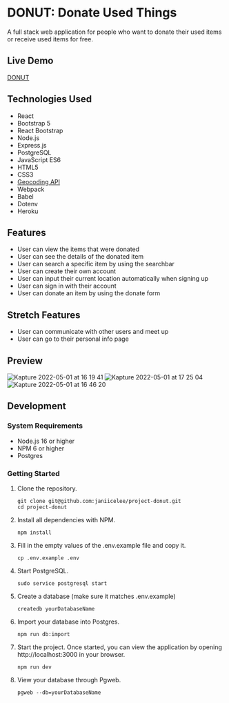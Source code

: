# DONUT: Donate Used Things

A full stack web application for people who want to donate their used items or receive used items for free.

## Live Demo
[DONUT](https://donate-used-things.herokuapp.com/#)

## Technologies Used
- React
- Bootstrap 5
- React Bootstrap
- Node.js
- Express.js
- PostgreSQL
- JavaScript ES6
- HTML5
- CSS3
- [Geocoding API](https://developers.google.com/maps/documentation/geocoding/overview)
- Webpack
- Babel
- Dotenv
- Heroku

## Features
- User can view the items that were donated
- User can see the details of the donated item
- User can search a specific item by using the searchbar
- User can create their own account
- User can input their current location automatically when signing up
- User can sign in with their account
- User can donate an item by using the donate form

## Stretch Features
- User can communicate with other users and meet up
- User can go to their personal info page

## Preview
![Kapture 2022-05-01 at 16 19 41](https://user-images.githubusercontent.com/57986882/166170580-d112c974-008b-433d-b9c8-088c9c969b86.gif)
![Kapture 2022-05-01 at 17 25 04](https://user-images.githubusercontent.com/57986882/166171418-7b80a1f7-d0b1-4ff7-870d-9b5ed738fe21.gif)
![Kapture 2022-05-01 at 16 46 20](https://user-images.githubusercontent.com/57986882/166170583-b77deedd-2bda-4390-a97f-992b1ea2c886.gif)

## Development

### System Requirements

- Node.js 16 or higher
- NPM 6 or higher
- Postgres

### Getting Started

1. Clone the repository.

    ```shell
    git clone git@github.com:janiicelee/project-donut.git
    cd project-donut
    ```

2. Install all dependencies with NPM.

    ```shell
    npm install
    ```
    
3. Fill in the empty values of the .env.example file and copy it.

    ```shell
    cp .env.example .env
    ```

4. Start PostgreSQL.

    ```shell
    sudo service postgresql start
    ```
5. Create a database (make sure it matches .env.example)
    ```shell
    createdb yourDatabaseName
    ```
6. Import your database into Postgres.
    ```shell
    npm run db:import
    ```   
7.  Start the project. Once started, you can view the application by opening http://localhost:3000 in your browser.

    ```shell
    npm run dev
    ```

8. View your database through Pgweb.
    ```shell
    pgweb --db=yourDatabaseName
    ```

